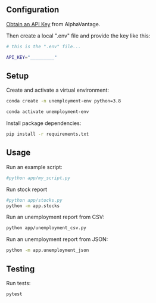 
## Configuration


[Obtain an API Key](https://www.alphavantage.co/support/#api-key) from AlphaVantage.

Then create a local ".env" file and provide the key like this:

```sh
# this is the ".env" file...

API_KEY="_________"
```
## Setup

Create and activate a virtual environment:

```sh
conda create -n unemployment-env python=3.8

conda activate unemployment-env
```

Install package dependencies:

```sh
pip install -r requirements.txt
```

## Usage

Run an example script:

```sh
#python app/my_script.py
```

Run stock report 

```sh
#python app/stocks.py
python -m app.stocks
```

Run an unemployment report from CSV:

```sh
python app/unemployment_csv.py
```
Run an unemployment report from JSON:

```sh
python -m app.unemployment_json
```
## Testing  

Run tests:

```sh 
pytest
```